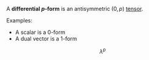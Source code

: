 A **differential $p$-form** is an antisymmetric $(0,p)$ [tensor](tensors).

Examples:
- A scalar is a 0-form
- A dual vector is a 1-form

$$
\lambda^p
$$